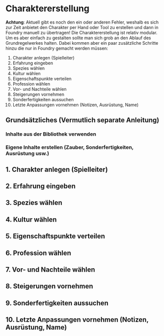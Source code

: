 # Charaktererstellung
**Achtung**: Aktuell gibt es noch den ein oder anderen Fehler, weshalb es sich zur Zeit anbietet den Charakter per Hand oder Tool zu erstellen und dann in Foundry 
manuell zu übertragen!
Die Charaktererstellung ist relativ modular. Um es aber einfach zu gestalten sollte man sich grob an den Ablauf des Grundregelwerkes halten. Dabei kommen aber ein paar 
zusätzliche Schritte hinzu die nur in Foundry gemacht werden müssen:
1. Charakter anlegen (Spielleiter)
2. Erfahrung eingeben
3. Spezies wählen
4. Kultur wählen
5. Eigenschaftspunkte verteilen
6. Profession wählen
7. Vor- und Nachteile wählen
8. Steigerungen vornehmen
9. Sonderfertigkeiten aussuchen
10. Letzte Anpassungen vornehmen (Notizen, Ausrüstung, Name)

## Grundsätzliches (Vermutlich separate Anleitung)
### Inhalte aus der Bibliothek verwenden
### Eigene Inhalte erstellen (Zauber, Sonderfertigkeiten, Ausrüstung usw.)

## 1. Charakter anlegen (Spielleiter)
## 2. Erfahrung eingeben
## 3. Spezies wählen
## 4. Kultur wählen
## 5. Eigenschaftspunkte verteilen
## 6. Profession wählen
## 7. Vor- und Nachteile wählen
## 8. Steigerungen vornehmen
## 9. Sonderfertigkeiten aussuchen
## 10. Letzte Anpassungen vornehmen (Notizen, Ausrüstung, Name)
